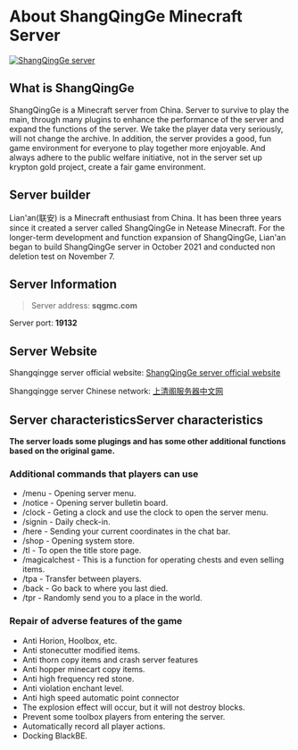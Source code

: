 # About ShangQingGe Minecraft Server

[![ShangQingGe server](https://sqgmcweb.oss-accelerate.aliyuncs.com/assets/images/qg1.jpg "ShangQingGe server")](https://sqgmcweb.oss-accelerate.aliyuncs.com/assets/images/qg1.jpg "ShangQingGe server")

## What is ShangQingGe

ShangQingGe is a Minecraft server from China. Server to survive to play the main, through many plugins to enhance the performance of the server and expand the functions of the server. We take the player data very seriously, will not change the archive. In addition, the server provides a good, fun game environment for everyone to play together more enjoyable. And always adhere to the public welfare initiative, not in the server set up krypton gold project, create a fair game environment.

## Server builder

Lian'an(联安) is a Minecraft enthusiast from China. It has been three years since it created a server called ShangQingGe in Netease Minecraft. For the longer-term development and function expansion of ShangQingGe, Lian'an began to build ShangQingGe server in October 2021 and conducted non deletion test on November 7.

## Server Information

> Server address: **sqgmc.com**

Server port: **19132**

## Server Website

Shangqingge server official website: [ShangQingGe server official website](https://www.unsc.dev/ "ShangQingGe server official website")

Shangqingge server Chinese network: [上清阁服务器中文网](https://mc.unsc.dev/ "上清阁服务器中文网")

## Server characteristicsServer characteristics

**The server loads some plugings and has some other additional functions based on the original game.**

### Additional commands that players can use

- /menu - Opening server menu.
- /notice - Opening server bulletin board.
- /clock - Geting a clock and use the clock to open the server menu.
- /signin - Daily check-in.
- /here - Sending your current coordinates in the chat bar.
- /shop - Opening system store.
- /tl - To open the title store page.
- /magicalchest - This is a function for operating chests and even selling items.
- /tpa - Transfer between players.
- /back - Go back to where you last died.
- /tpr - Randomly send you to a place in the world.

### Repair of adverse features of the game

- Anti Horion, Hoolbox, etc.
- Anti stonecutter modified items.
- Anti thorn copy items and crash server features
- Anti hopper minecart copy items.
- Anti high frequency red stone.
- Anti violation enchant level.
- Anti high speed automatic point connector
- The explosion effect will occur, but it will not destroy blocks.
- Prevent some toolbox players from entering the server.
- Automatically record all player actions.
- Docking BlackBE.
